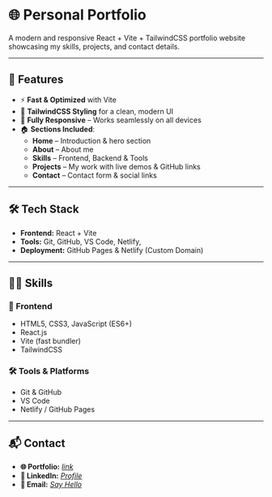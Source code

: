 # 🌐 Personal Portfolio
A modern and responsive React + Vite + TailwindCSS portfolio website showcasing my skills, projects, and contact details.

---

## 🚀 Features
- ⚡ **Fast & Optimized** with Vite  
- 🎨 **TailwindCSS Styling** for a clean, modern UI  
- 📱 **Fully Responsive** – Works seamlessly on all devices  
- 🏠 **Sections Included**:  
  - **Home** – Introduction & hero section  
  - **About** – About me  
  - **Skills** – Frontend, Backend & Tools  
  - **Projects** – My work with live demos & GitHub links  
  - **Contact** – Contact form & social links

---

## 🛠️ Tech Stack
- **Frontend:** React + Vite
- **Tools:** Git, GitHub, VS Code, Netlify,
- **Deployment:** GitHub Pages & Netlify (Custom Domain)

---

## 🧑‍💻 Skills
### 🌟 Frontend
- HTML5, CSS3, JavaScript (ES6+)
- React.js
- Vite (fast bundler)
- TailwindCSS

### 🛠️ Tools & Platforms
- Git & GitHub
- VS Code
- Netlify / GitHub Pages

---

 ## 📬 Contact
- **🌐 Portfolio:** *[link](https://amdurgesh.me/)*
- **💼 LinkedIn:** *[Profile](https://www.linkedin.com/in/amdurgesh/)*
- **📧 Email:** *[Say Hello](paldurgesh191@gmail.com)*
